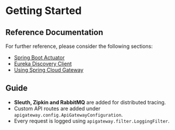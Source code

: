 # Getting Started

## Reference Documentation
For further reference, please consider the following sections:

* [Spring Boot Actuator](https://docs.spring.io/spring-boot/docs/2.6.2/reference/htmlsingle/#production-ready)
* [Eureka Discovery Client](https://docs.spring.io/spring-cloud-netflix/docs/current/reference/html/#service-discovery-eureka-clients)
* [Using Spring Cloud Gateway](https://github.com/spring-cloud-samples/spring-cloud-gateway-sample)

## Guide

- **Sleuth, Zipkin and RabbitMQ** are added for distributed tracing.
- Custom API routes are added under `apigateway.config.ApiGatewayConfiguration`.
- Every request is logged using `apigateway.filter.LoggingFilter`.
